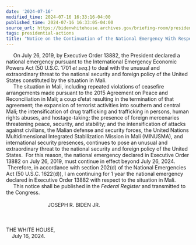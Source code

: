 ```yaml
---
date: '2024-07-16'
modified_time: 2024-07-16 16:33:16-04:00
published_time: 2024-07-16 16:33:05-04:00
source_url: https://bidenwhitehouse.archives.gov/briefing-room/presidential-actions/2024/07/16/notice-on-the-continuation-of-the-national-emergency-with-respect-to-mali-3/
tags: presidential-actions
title: "Notice on the Continuation of the National Emergency With Respect to\_Mali"
---
```

 
  
     On July 26, 2019, by Executive Order 13882, the President declared
a national emergency pursuant to the International Emergency Economic
Powers Act (50 U.S.C. 1701 *et seq*.) to deal with the unusual and
extraordinary threat to the national security and foreign policy of the
United States constituted by the situation in Mali.  
     The situation in Mali, including repeated violations of ceasefire
arrangements made pursuant to the 2015 Agreement on Peace and
Reconciliation in Mali; a coup d’etat resulting in the termination of
that agreement; the expansion of terrorist activities into southern and
central Mali; the intensification of drug trafficking and trafficking in
persons, human rights abuses, and hostage-taking; the presence of
foreign mercenaries threatening peace, security, and stability; and the
intensification of attacks against civilians, the Malian defense and
security forces, the United Nations Multidimensional Integrated
Stabilization Mission in Mali (MINUSMA), and international security
presences, continues to pose an unusual and extraordinary threat to the
national security and foreign policy of the United States.  For this
reason, the national emergency declared in Executive Order 13882 on July
26, 2019, must continue in effect beyond July 26, 2024.  Therefore, in
accordance with section 202(d) of the National Emergencies Act (50
U.S.C. 1622(d)), I am continuing for 1 year the national emergency
declared in Executive Order 13882 with respect to the situation in
Mali.  
     This notice shall be published in the *Federal Register* and
transmitted to the Congress.  
   
                             JOSEPH R. BIDEN JR.  
   
   
   
THE WHITE HOUSE,  
    July 16, 2024.
